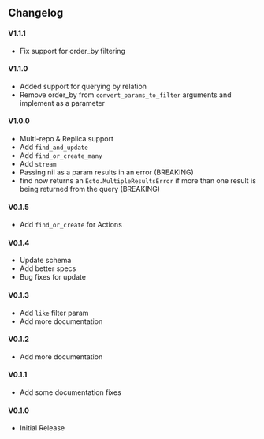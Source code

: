 ## Changelog

#### V1.1.1
- Fix support for order_by filtering

#### V1.1.0
- Added support for querying by relation
- Remove order_by from `convert_params_to_filter` arguments and implement as a parameter

#### V1.0.0
- Multi-repo & Replica support 
- Add `find_and_update`
- Add `find_or_create_many`
- Add `stream`
- Passing nil as a param results in an error (BREAKING)
- find now returns an `Ecto.MultipleResultsError` if more than one result is being returned from the query (BREAKING)

#### V0.1.5
- Add `find_or_create` for Actions

#### V0.1.4
- Update schema
- Add better specs
- Bug fixes for update

#### V0.1.3
- Add `like` filter param
- Add more documentation

#### V0.1.2
- Add more documentation

#### V0.1.1
- Add some documentation fixes

#### V0.1.0
- Initial Release
